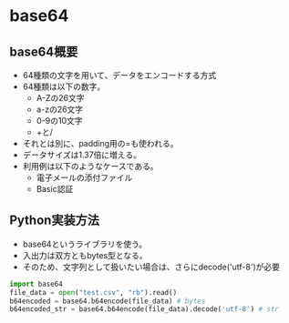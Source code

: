 # base64

## base64概要

- 64種類の文字を用いて、データをエンコードする方式
- 64種類は以下の数字。
  - A-Zの26文字
  - a-zの26文字
  - 0-9の10文字
  - +と/
- それとは別に、padding用の=も使われる。
- データサイズは1.37倍に増える。
- 利用例は以下のようなケースである。
  - 電子メールの添付ファイル
  - Basic認証

## Python実装方法

- base64というライブラリを使う。
- 入出力は双方ともbytes型となる。
- そのため、文字列として扱いたい場合は、さらにdecode('utf-8')が必要
```python
import base64
file_data = open("test.csv", "rb").read()
b64encoded = base64.b64encode(file_data) # bytes
b64encoded_str = base64.b64encode(file_data).decode('utf-8') # str
```
